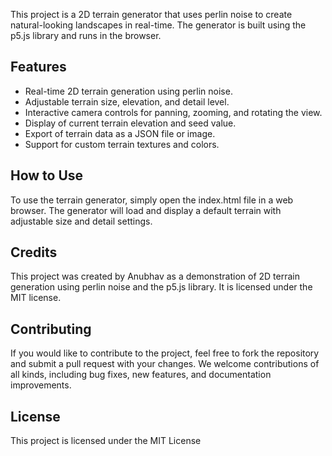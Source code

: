 This project is a 2D terrain generator that uses perlin noise to create natural-looking landscapes in real-time. The generator is built using the p5.js library and runs in the browser.

## Features

-   Real-time 2D terrain generation using perlin noise.
-   Adjustable terrain size, elevation, and detail level.
-   Interactive camera controls for panning, zooming, and rotating the view.
-   Display of current terrain elevation and seed value.
-   Export of terrain data as a JSON file or image.
-   Support for custom terrain textures and colors.

## How to Use

To use the terrain generator, simply open the index.html file in a web browser. The generator will load and display a default terrain with adjustable size and detail settings. 

## Credits

This project was created by Anubhav as a demonstration of 2D terrain generation using perlin noise and the p5.js library. It is licensed under the MIT license.

## Contributing

If you would like to contribute to the project, feel free to fork the repository and submit a pull request with your changes. We welcome contributions of all kinds, including bug fixes, new features, and documentation improvements.

## License

This project is licensed under the MIT License